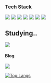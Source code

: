 ### Tech Stack

![](https://img.shields.io/badge/JavaScript-FFCA28?style=flat-square&logo=JavaScript&logoColor=white) ![](https://img.shields.io/badge/HTML-E34F26?style=flat-square&logo=HTML5&logoColor=white) ![](https://img.shields.io/badge/CSS-1572B6?style=flat-square&logo=CSS3&logoColor=white) ![](https://img.shields.io/badge/Java-007396?style=flat-square&logo=Java&logoColor=white) ![](https://img.shields.io/badge/C++-00599C?style=flat-square&logo=C%2B%2B&logoColor=white) ![](https://img.shields.io/badge/Python-3776AB?style=flat-square&logo=Python&logoColor=white) 
![](https://img.shields.io/badge/MySql-4479A1?style=flat-square&logo=MySQL&logoColor=white) 

## Studying..
![](https://img.shields.io/badge/React-61DAFB?style=flat-square&logo=React&logoColor=white) 

#### Blog
[![](https://img.shields.io/badge/Tistory-000000?style=flat-square&logo=Tistory&logoColor=white)](https://chestnutsweetpotato.tistory.com/)

[![Top Langs](https://github-readme-stats.vercel.app/api/top-langs/?username=dudgp128)](https://github.com/anuraghazra/github-readme-stats)

